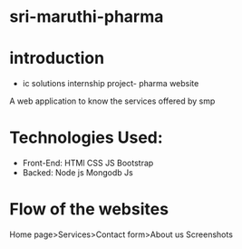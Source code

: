 # sri-maruthi-pharma
# introduction
* ic solutions internship project- pharma website
 
 A web application to know the services offered by smp
# Technologies Used:
* Front-End:
  HTMl
  CSS
  JS
  Bootstrap
* Backed:
  Node js
  Mongodb
  Js
# Flow of the websites
Home page>Services>Contact form>About us
Screenshots
